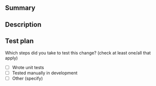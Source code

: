 ## Summary

<!---
What type of change is this? eg.: bug fix, new feature, code cleanup, refactoring, etc.
Clearly and concisely describe the goal of this change.
-->

## Description

<!---
* How does this achieve its goal?

### Example checklist (feel free to keep only the bullet points that are relevant for this change):
* Leave code comments documenting why you made the decisions you made
* Review your diff one last time before submitting the pull request
* Make sure the build passes before requesting review
* What did you learn while building this?
* Are there any pitfalls or caveats associated with this change?
* Any pending items left for the future?
* Did you encounter any existing code issues (tech debt, code smell, etc.)?
* If you have added a new environment variable, did you add it to `.env.example`?
-->

## Test plan

<!---
Things to consider:

* Did you write both unit and integration tests?
* Did you make sure that test coverage % has not decreased with this change?
-->

Which steps did you take to test this change? (check at least one/all that apply)

* [ ] Wrote unit tests
* [ ] Tested manually in development
* [ ] Other (specify)
